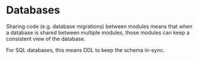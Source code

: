 # Databases

Sharing code (e.g. database migrations) between modules
means that when a database is shared between multiple modules,
those modules can keep a consistent view of the database.

For SQL databases, this means DDL to keep the schema in-sync.
